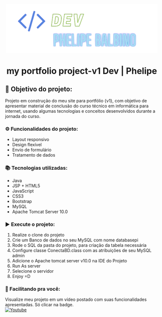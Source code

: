 <p align="center">
  <a href="https://github.com/DevPhelipeB/myportfolioproject-v1">
    <img src="/PI/src/main/webapp/images/img/logo.png" alt="Logo Projeto DEV | Phelipe">
  </a>
  <h1 align="center">my portfolio project-v1 Dev | Phelipe</h1>
</p>

## 📌 Objetivo do projeto:

Projeto em construção do meu site para portfólio {v1}, com objetivo de apresentar material de conclusão do curso técnico em informática para internet, usando algumas tecnologias e conceitos desenvolvidos durante a jornada do curso.

### ⚙ Funcionalidades do projeto:
- Layout responsivo 
- Design flexível
- Envio de formulário
- Tratamento de dados

### 📚 Tecnologias utilizadas:
- Java
- JSP + HTML5
- JavaScript
- CSS3
- Bootstrap
- MySQL
- Apache Tomcat Server 10.0

### ▶ Execute o projeto:
1.  Realize o clone do projeto
2. Crie um Banco de dados no seu MySQL com nome databasepi
3. Rode o SQL da pasta do projeto, para criação da tabela necessária
4. Configure classe ConectaBD.class com as atribuições de seu MySQL admin
5. Adicione o Apache tomcat server v10.0 na IDE do Projeto
6.  Run As server
7. Selecione o servidor 
8. Enjoy =D

### 🎦 Facilitando pra você:
Visualize meu projeto em um vídeo postado com suas funcionalidades apresentadas. Só clicar na badge. <br>
[![Youtube](https://img.shields.io/badge/YouTube-FF0000?style=for-the-badge&logo=youtube&logoColor=white)](https://youtu.be/mtSZt8hcE4E)
